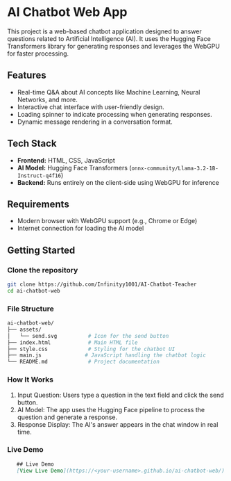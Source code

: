# AI Chatbot Web App

This project is a web-based chatbot application designed to answer questions related to Artificial Intelligence (AI). It uses the Hugging Face Transformers library for generating responses and leverages the WebGPU for faster processing.

## Features

- Real-time Q&A about AI concepts like Machine Learning, Neural Networks, and more.
- Interactive chat interface with user-friendly design.
- Loading spinner to indicate processing when generating responses.
- Dynamic message rendering in a conversation format.

## Tech Stack

- **Frontend:** HTML, CSS, JavaScript
- **AI Model:** Hugging Face Transformers (`onnx-community/Llama-3.2-1B-Instruct-q4f16`)
- **Backend:** Runs entirely on the client-side using WebGPU for inference

## Requirements

- Modern browser with WebGPU support (e.g., Chrome or Edge)
- Internet connection for loading the AI model

## Getting Started

### Clone the repository

```bash
git clone https://github.com/Infinityy1001/AI-Chatbot-Teacher
cd ai-chatbot-web
```

### File Structure

```bash
ai-chatbot-web/
├── assets/
│   └── send.svg          # Icon for the send button
├── index.html            # Main HTML file
├── style.css             # Styling for the chatbot UI
├── main.js              # JavaScript handling the chatbot logic
└── README.md             # Project documentation
```

### How It Works

1. Input Question: Users type a question in the text field and click the send button.
2. AI Model: The app uses the Hugging Face pipeline to process the question and generate a response.
3. Response Display: The AI's answer appears in the chat window in real time.

### Live Demo 

```markdown
   ## Live Demo
   [View Live Demo](https://<your-username>.github.io/ai-chatbot-web/)
```